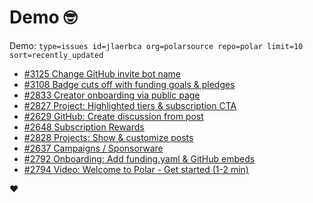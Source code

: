 # Demo 🤓

Demo: `type=issues id=jlaerbca org=polarsource repo=polar limit=10 sort=recently_updated`

<!-- POLAR type=issues id=jlaerbca org=polarsource repo=polar limit=10 sort=recently_updated -->

* [#3125 Change GitHub invite bot name](https://github.com/polarsource/polar/issues/3125)
* [#3108 Badge cuts off with funding goals & pledges](https://github.com/polarsource/polar/issues/3108)
* [#2833 Creator onboarding via public page](https://github.com/polarsource/polar/issues/2833)
* [#2827 Project: Highlighted tiers & subscription CTA](https://github.com/polarsource/polar/issues/2827)
* [#2629 GitHub: Create discussion from post](https://github.com/polarsource/polar/issues/2629)
* [#2648 Subscription Rewards](https://github.com/polarsource/polar/issues/2648)
* [#2828 Projects: Show & customize posts](https://github.com/polarsource/polar/issues/2828)
* [#2637 Campaigns / Sponsorware](https://github.com/polarsource/polar/issues/2637)
* [#2792 Onboarding: Add funding.yaml & GitHub embeds](https://github.com/polarsource/polar/issues/2792)
* [#2794 Video: Welcome to Polar - Get started (1-2 min)](https://github.com/polarsource/polar/issues/2794)

<!-- POLAR-END id=jlaerbca -->

❤️